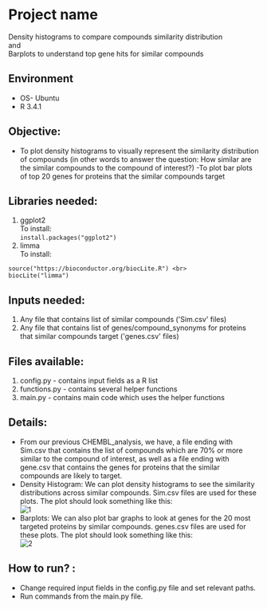 # Project name

Density histograms to compare compounds similarity distribution <br>
                        and <br>
Barplots to understand top gene hits for similar compounds <br>

## Environment 
- OS- Ubuntu
- R 3.4.1

## Objective: 
- To plot density histograms to visually represent the similarity distribution of compounds (in other words to answer the question: How similar are the similar compounds to the compound of interest?)
-To plot bar plots of top 20 genes for proteins that the similar compounds target

## Libraries needed: 
1. ggplot2 <br>
To install: <br>
````install.packages("ggplot2")````
2. limma <br>
To install: <br>
````
source("https://bioconductor.org/biocLite.R") <br>
biocLite("limma")
````

## Inputs needed:
1. Any file that contains list of similar compounds ('Sim.csv' files)
2. Any file that contains list of genes/compound_synonyms for proteins that similar compounds target ('genes.csv' files)

## Files available:
1. config.py - contains input fields as a R list
2. functions.py - contains several helper functions
3. main.py - contains main code which uses the helper functions

## Details:
- From our previous CHEMBL_analysis, we have, a file ending with Sim.csv that contains the list of compounds which are 70% or more similar to the compound of interest, as well as a file ending with gene.csv that contains the genes for proteins that the similar compounds are likely to target.
- Density Histogram:
We can plot density histograms to see the similarity distributions across similar compounds. Sim.csv files are used for these plots.
The plot should look something like this: <br>
![1](https://user-images.githubusercontent.com/35882413/36400604-ea39392c-159f-11e8-99c3-6bfdf6de813e.png)
- Barplots:
We can also plot bar graphs to look at genes for the 20 most targeted proteins by similar compounds. genes.csv files are used for these plots.
The plot should look something like this: <br>
![2](https://user-images.githubusercontent.com/35882413/36400605-ea4e6e00-159f-11e8-89e9-9de8d88a02e5.png)

## How to run? :
- Change required input fields in the config.py file and set relevant paths.
- Run commands from the main.py file.
